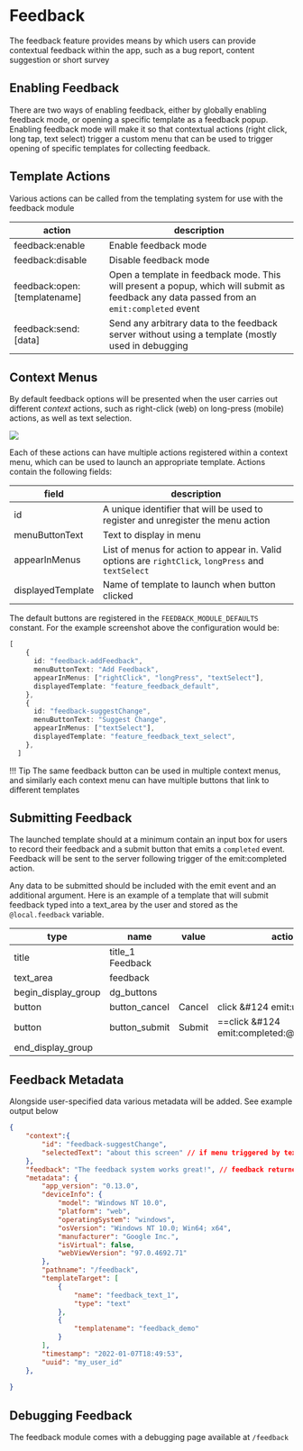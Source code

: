# Feedback

The feedback feature provides means by which users can provide contextual feedback within the app, such as a bug report, content suggestion or short survey

## Enabling Feedback
There are two ways of enabling feedback, either by globally enabling feedback mode, or opening a specific template as a feedback popup. Enabling feedback mode will make it so that contextual actions (right click, long tap, text select) trigger a custom menu that can be used to trigger opening of specific templates for collecting feedback.

## Template Actions
Various actions can be called from the templating system for use with the feedback module

| action            | description   |
| ---------         | ------------  |
| feedback:enable	| Enable feedback mode	 |
| feedback:disable	| Disable feedback mode	 |
| feedback:open:[templatename]	    | Open a template in feedback mode.	This will present a popup, which will submit as feedback any data passed from an `emit:completed` event |
| feedback:send:[data]	    | Send any arbitrary data to the feedback server without using a template (mostly used in debugging|


## Context Menus
By default feedback options will be presented when the user carries out different *context* actions, such as right-click (web) on long-press (mobile) actions, as well as text selection.

![](images/feedback-menu.png)

Each of these actions can have multiple actions registered within a context menu, which can be used to launch an appropriate template. Actions contain the following fields:

| field             | description   |
| ---------         | ------------  |
| id	            | A unique identifier that will be used to register and unregister the menu action	 |
| menuButtonText	| Text to display in menu	 |
| appearInMenus	    | List of menus for action to appear in. Valid options are `rightClick`, `longPress` and `textSelect`	 |
| displayedTemplate	| Name of template to launch when button clicked	 |

The default buttons are registered in the `FEEDBACK_MODULE_DEFAULTS` constant. For the example screenshot above the configuration would be:

```ts
[
    {
      id: "feedback-addFeedback",
      menuButtonText: "Add Feedback",
      appearInMenus: ["rightClick", "longPress", "textSelect"],
      displayedTemplate: "feature_feedback_default",
    },
    {
      id: "feedback-suggestChange",
      menuButtonText: "Suggest Change",
      appearInMenus: ["textSelect"],
      displayedTemplate: "feature_feedback_text_select",
    },
  ]
```

!!! Tip
    The same feedback button can be used in multiple context menus, and similarly each context menu can have multiple buttons that link to different templates

## Submitting Feedback
The launched template should at a minimum contain an input box for users to record their feedback and a submit button that emits a `completed` event. Feedback will be sent to the server following trigger of the emit:completed action.

Any data to be submitted should be included with the emit event and an additional argument. Here is an example of a template that will submit feedback typed into a text_area by the user and stored as the `@local.feedback` variable.

|type               |	name	        |   value   |	action_list |
| ---------         | ------------      | --------- | ------------  |
|title              |	title_1	Feedback|	        |               |
|text_area          |	feedback		|           |               |
|begin_display_group|	dg_buttons		|           |               |
|button             |	button_cancel   |	Cancel  |	click &#124 emit:uncompleted;   |
|button             |	button_submit   |	Submit  |	==click &#124 emit:completed:@local.feedback;== |
|end_display_group  |	                |           |               |		

## Feedback Metadata
Alongside user-specified data various metadata will be added. See example output below

```json
{   
    "context":{
        "id": "feedback-suggestChange",
        "selectedText": "about this screen" // if menu triggered by textSelect this will be present
    },
    "feedback": "The feedback system works great!", // feedback returned by template
    "metadata": {
        "app_version": "0.13.0",
        "deviceInfo": {
            "model": "Windows NT 10.0",
            "platform": "web",
            "operatingSystem": "windows",
            "osVersion": "Windows NT 10.0; Win64; x64",
            "manufacturer": "Google Inc.",
            "isVirtual": false,
            "webViewVersion": "97.0.4692.71"
        },
        "pathname": "/feedback",
        "templateTarget": [
            {
                "name": "feedback_text_1",
                "type": "text"
            },
            {
                "templatename": "feedback_demo"
            }
        ],
        "timestamp": "2022-01-07T18:49:53",
        "uuid": "my_user_id"
    },
    
}
```

## Debugging Feedback
The feedback module comes with a debugging page available at `/feedback`